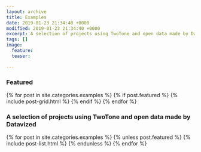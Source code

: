 ```yaml
---
layout: archive
title: Examples
date: 2019-01-23 21:34:40 +0000
modified: 2019-01-23 21:34:40 +0000
excerpt: A selection of projects using TwoTone and open data made by Datavized.
tags: []
image:
  feature: 
  teaser: 

---
```

<h3>Featured</h3>
<div class="tiles">
{% for post in site.categories.examples %}
  {% if post.featured %}
  	{% include post-grid.html %}
  {% endif %}
{% endfor %}
</div><!-- /.tiles -->

<h3>A selection of projects using TwoTone and open data made by Datavized</h3>
<div class="list">
{% for post in site.categories.examples %}
  {% unless post.featured %}
  	{% include post-list.html %}
  {% endunless %}
{% endfor %}
</div>